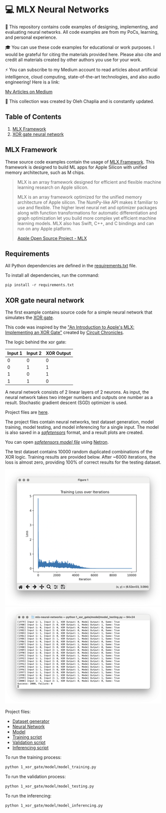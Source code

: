 # 💻 MLX Neural Networks

🚀 This repository contains code examples of designing, implementing, and evaluating neural networks. All code examples are from my PoCs, learning, and personal experience.

🎓 You can use these code examples for educational or work purposes. I would be grateful for citing the materials provided here. Please also cite and credit all materials created by other authors you use for your work.

⚡️ You can subscribe to my Medium account to read articles about artificial intelligence, cloud computing, state-of-the-art technologies, and also audio engineering! Here is a link:

[My Articles on Medium](https://medium.com/@olehch)

🙌 This collection was created by Oleh Chaplia and is constantly updated.

## Table of Contents

1. [MLX Framework](#mxl-framework)
2. [XOR gate neural network](#xor-gate-neural-network)

## MLX Framework

These source code examples contain the usage of [MLX Framework](https://ml-explore.github.io/mlx/build/html/index.html). This framework is designed to build ML apps for Apple Silicon with unified memory architecture, such as M chips.

> MLX is an array framework designed for efficient and flexible machine learning research on Apple silicon.
>
> MLX is an array framework optimized for the unified memory architecture of Apple silicon. The NumPy-like API makes it familiar to use and flexible. The higher level neural net and optimizer packages along with function transformations for automatic differentiation and graph optimization let you build more complex yet efficient machine learning models. MLX also has Swift, C++, and C bindings and can run on any Apple platform.
> 
> [Apple Open Source Project - MLX](https://opensource.apple.com/projects/mlx/)

## Requirements

All Python dependencies are defined in the [requirements.txt](./requirements.txt) file.

To install all dependencies, run the command:
```
pip install -r requirements.txt
```


## XOR gate neural network

The first example contains source code for a simple neural network that simulates the [XOR gate](https://en.wikipedia.org/wiki/XOR_gate).

This code was inspired by the ["An Introduction to Apple's MLX: Implementing an XOR Gate"](https://www.youtube.com/watch?v=Ol84fDcFvJA) created by [Circuit Chronicles](https://www.youtube.com/@AshraffHathibelagal).

The logic behind the xor gate:

| Input 1 | Input 2 | XOR Output |
|---------|---------|------------|
|    0    |    0    |     0      |
|    0    |    1    |     1      |
|    1    |    0    |     1      |
|    1    |    1    |     0      |

A neural network consists of 2 linear layers of 2 neurons. As input, the neural network takes two integer numbers and outputs one number as a result. Stochastic gradient descent (SGD) optimizer is used.

Project files are [here](./1_xor_gate).

The project files contain neural networks, test dataset generation, model training, model testing, and model inferencing for a single input. The model is also saved in a *[safetensors](https://huggingface.co/docs/safetensors/index)* format, and a result plots are created.

You can open *[safetensors model file](./1_xor_gate/results/xor_model.safetensors)* using [Netron](https://netron.app).

The test dataset contains 10000 random duplicated combinations of the XOR logic. Training results are provided below. After ~6000 iterations, the loss is almost zero, providing 100% of correct results for the testing dataset.

![Training loss](./1_xor_gate/data/figure1.png "Fig. 1")
![Validation results](./1_xor_gate/data/figure3.png "Fig. 1")

Project files:
- [Dataset generator](./1_xor_gate/model/dataset.py)
- [Neural Network](./1_xor_gate/model/neural_network.py)
- [Model](./1_xor_gate/model/model.py)
- [Training script](./1_xor_gate/model/model_training.py)
- [Validation script](./1_xor_gate/model/model_testing.py)
- [Inferencing script](./1_xor_gate/model/model_testing.py)

To run the training process:

```bash
python 1_xor_gate/model/model_training.py
```

To run the validation process:

```bash
python 1_xor_gate/model/model_testing.py
```

To run the inferencing:

```bash
python 1_xor_gate/model/model_inferencing.py
```
